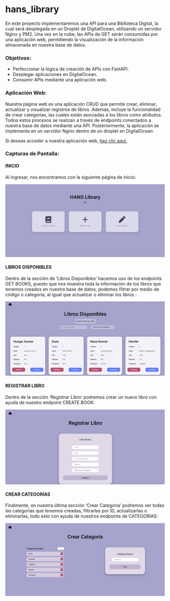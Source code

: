 # hans_library
En este proyecto implementaremos una API para una Biblioteca Digital, la cual será desplegada en un Droplet de DigitalOcean, utilizando un servidor Nginx y PM2. Una vez en la nube, las APIs de GET serán consumidas por una aplicación web, permitiendo la visualización de la información almacenada en nuestra base de datos.

### Objetivos:
* Perfeccionar la lógica de creación de APIs con FastAPI.
* Desplegar aplicaciones en DigitalOcean.
* Consumir APIs mediante una aplicación web.

### Aplicación Web:
Nuestra página web es una aplicación CRUD que permite crear, eliminar, actualizar y visualizar registros de libros. Además, incluye la funcionalidad de crear categorías, las cuales están asociadas a los libros como atributos. Todos estos procesos se realizan a través de endpoints conectados a nuestra base de datos mediante una API. Posteriormente, la aplicación se implementa en un servidor Nginx dentro de un droplet en DigitalOcean.

Si deseas acceder a nuestra aplicación web, [haz clic aquí.](http://157.230.222.10/)

### Capturas de Pantalla:
#### **INICIO**

Al ingresar, nos encontramos con la siguiente página de inicio:

![Inicio](imagenes/img1.png)

#### **LIBROS DISPONIBLES**

Dentro de la sección de ‘Libros Disponibles’ hacemos uso de los endpoints GET BOOKS, puesto que nos muestra toda la información de los libros que tenemos creados en nuestra base de datos, podemos filtrar por medio de código o categoria, al igual que actualizar o eliminar los libros :

![Libros Disponibles](imagenes/img2.png)

#### **REGISTRAR LIBRO**

Dentro de la sección ‘Registrar Libro’ podremos crear un nuevo libro con ayuda de nuestro endpoint CREATE BOOK:

![Libros Disponibles](imagenes/img3.png)

#### **CREAR CATEGORÍAS**

Finalmente, en nuestra última sección ‘Crear Categoria’ podremos ver todas las categorías que tenemos creadas, filtrarlas por ID, actualizarlas o eliminarlas, todo esto con ayuda de nuestros endpoints de CATEGORIAS:

![Libros Disponibles](imagenes/img4.png)





